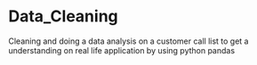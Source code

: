 # Data_Cleaning
Cleaning and doing a data analysis on a customer call list to get a understanding on real life application by using python pandas
